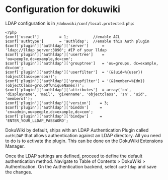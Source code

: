 # Configuration for dokuwiki

LDAP configuration is in ```/dokuwiki/conf/local.protected.php```:

```
<?php
$conf['useacl']         = 1;           //enable ACL
$conf['authtype']       = 'authldap';  //enable this Auth plugin
$conf['plugin']['authldap']['server']      = 'ldap://lldap_server:3890'; #IP of your lldap
$conf['plugin']['authldap']['usertree']    = 'ou=people,dc=example,dc=com';
$conf['plugin']['authldap']['grouptree']   = 'ou=groups, dc=example, dc=com';
$conf['plugin']['authldap']['userfilter']  = '(&(uid=%{user})(objectClass=person))';
$conf['plugin']['authldap']['groupfilter'] = '(&(member=%{dn})(objectClass=groupOfUniqueNames))';
$conf['plugin']['authldap']['attributes']  = array('cn', 'displayname', 'mail', 'givenname', 'objectclass', 'sn', 'uid', 'memberof');
$conf['plugin']['authldap']['version']    = 3;
$conf['plugin']['authldap']['binddn']     = 'cn=admin,ou=people,dc=example,dc=com';
$conf['plugin']['authldap']['bindpw']     = 'ENTER_YOUR_LLDAP_PASSWORD';
```

DokuWiki by default, ships with an LDAP Authentication Plugin called ```authLDAP``` that allows authentication against an LDAP directory.
All you need to do is to activate the plugin. This can be done on the DokuWiki Extensions Manager.

Once the LDAP settings are defined, proceed to define the default authentication method.
Navigate to Table of Contents > DokuWiki > Authentication.
On the Authentication backend, select ```authldap``` and save the changes.
